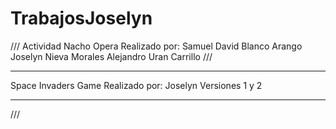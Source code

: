 # TrabajosJoselyn
///
Actividad Nacho Opera
Realizado por:
Samuel David Blanco Arango
Joselyn Nieva Morales
Alejandro Uran Carrillo
///
***
Space Invaders Game
Realizado por:
Joselyn
Versiones 1 y 2
***
///

